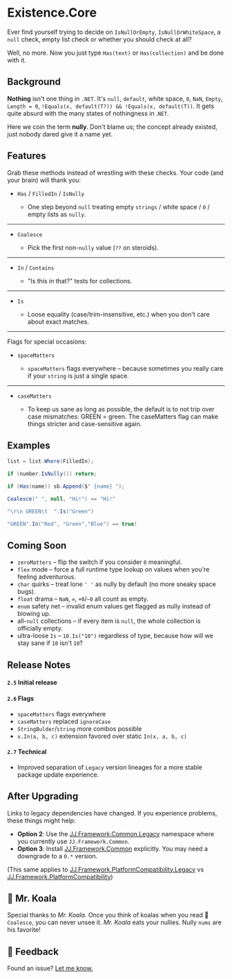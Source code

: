 ﻿Existence.Core
==============

Ever find yourself trying to decide on `IsNullOrEmpty`, `IsNullOrWhiteSpace`, a `null` check, empty list check or whether you should check at all?

Well, no more. Now you just type `Has(text)` or `Has(collection)` and be done with it.


Background
----------

__Nothing__ isn't one thing in `.NET`. It's `null`, `default`, white space, `0`, `NaN`, `Empty`, `Length = 0`, `!Equals(x, default(T?)) && !Equals(x, default(T))`. It gets quite absurd with the many states of nothingness in .`NET`.

Here we coin the term __nully__. Don't blame us; the concept already existed, just nobody dared give it a name yet.


Features
--------

Grab these methods instead of wrestling with these checks. Your code (and your brain) will thank you:

- `Has` / `FilledIn` / `IsNully`

    - One step beyond `null` treating empty `strings` / white space / `0` / empty lists as `nully`.

-----

- `Coalesce`

    - Pick the first non-`nully` value (`??` on steroids).

-----

- `In` / `Contains`

    - "Is this in that?" tests for collections.

-----

- `Is`

    - Loose equality (case/trim-insensitive, etc.) when you don't care about exact matches.

-----

Flags for special occasions:

- `spaceMatters`


    - `spaceMatters` flags everywhere – because sometimes you really care if your `string` is just a single space.

-----

- `caseMatters`

    - To keep us sane as long as possible, the default is to not trip over case mismatches: GREEN = green. The caseMatters flag can make things stricter and case-sensitive again.


Examples
--------

```cs
list = list.Where(FilledIn);

if (number.IsNully()) return;

if (Has(name)) sb.Append($" {name} ");

Coalesce(" ", null, "Hi!") == "Hi!"

"\r\n GREEN\t  ".Is("Green")

"GREEN".In("Red", "Green","Blue") == true!
```


Coming Soon
-----------

- `zeroMatters` – flip the switch if you consider `0` meaningful.
- `flex` mode – force a full runtime type lookup on values when you're feeling adventurous.
- `char` quirks – treat lone `' '` as nully by default (no more sneaky space bugs).
- `float` drama – `NaN`, `∞`, `+0`/`–0` all count as empty.
- `enum` safety net – invalid enum values get flagged as nully instead of blowing up.
- all-`null` collections – if every item is `null`, the whole collection is officially empty.
- ultra-loose `Is` – `10.Is("10")` regardless of type, because how will we stay sane if `10` isn't `10`?

Release Notes
--------

#### `2.5` Initial release
#### `2.6` Flags
- `spaceMatters` flags everywhere  
- `caseMatters` replaced `ignoreCase`  
- `StringBulder`/`string` more combos possible  
- `x.In(a, b, c)` extension favored over static `In(x, a, b, c)`  
#### `2.7` Technical
- Improved separation of `Legacy` version lineages for a more stable package update experience.


After Upgrading
---------------

Links to legacy dependencies have changed. If you experience problems, these things might help:

- __Option 2__: Use the [JJ.Framework.Common.Legacy](https://www.nuget.org/packages/JJ.Framework.Common.Legacy) namespace where you currently use `JJ.Framework.Common`.
- __Option 3__: Install [JJ.Framework.Common](https://www.nuget.org/packages/JJ.Framework.Common/0.250.3184) explicitly. You may need a downgrade to a `0.*` version.

(This same applies to [JJ.Framework.PlatformCompatibility.Legacy](https://www.nuget.org/packages/JJ.Framework.PlatformCompatibility.Legacy) vs [JJ.Framework.PlatformCompatibility](https://www.nuget.org/packages/JJ.Framework.PlatformCompatibility/0.250.3184))


🐨 Mr. Koala
------------

Special thanks to *Mr. Koala.* Once you think of koalas when you read 🐨 `Coalesce`, you can never unsee it. *Mr. Koala* eats your nullies. Nully `nums` are his favorite!


💬 Feedback
------------

Found an issue? [Let me know.](https://jjvanzon.github.io/#-how-to-reach-me)